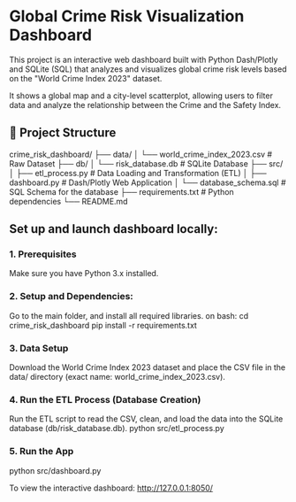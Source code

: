 # Global Crime Risk Visualization Dashboard

This project is an interactive web dashboard built with Python Dash/Plotly and SQLite (SQL) that analyzes and visualizes global crime risk levels based on the "World Crime Index 2023" dataset.

It shows a global map and a city-level scatterplot, allowing users to filter data and analyze the relationship between the Crime and the Safety Index.

## 📂 Project Structure

crime_risk_dashboard/
├── data/
│   └── world_crime_index_2023.csv  # Raw Dataset
├── db/
│   └── risk_database.db             # SQLite Database
├── src/
│   ├── etl_process.py             # Data Loading and Transformation (ETL)
│   ├── dashboard.py               # Dash/Plotly Web Application
│   └── database_schema.sql        # SQL Schema for the database
├── requirements.txt               # Python dependencies
└── README.md

## Set up and launch dashboard locally:

### 1. Prerequisites
Make sure you have Python 3.x installed.

### 2. Setup and Dependencies:
Go to the main folder, and install all required libraries.
on bash:
cd crime_risk_dashboard
pip install -r requirements.txt

### 3. Data Setup
Download the World Crime Index 2023 dataset and place the CSV file in the data/ directory (exact name: world_crime_index_2023.csv).

### 4. Run the ETL Process (Database Creation)
Run the ETL script to read the CSV, clean, and load the data into the SQLite database (db/risk_database.db).
python src/etl_process.py

### 5. Run the App
python src/dashboard.py

To view the interactive dashboard:
http://127.0.0.1:8050/
